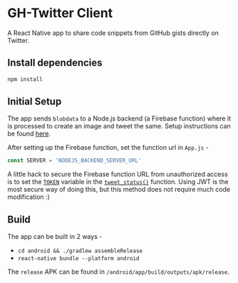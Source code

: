 # GH-Twitter Client

A React Native app to share code snippets from GitHub gists directly on Twitter.

## Install dependencies

```bash
npm install
```

## Initial Setup

The app sends `blobdata` to a Node.js backend (a Firebase function) where it is processed to create an image and tweet the same. Setup instructions can be found [here](https://github.com/FirePing32/GH-twitter-client-backend).

After setting up the Firebase function, set the function url in `App.js` -

```javascript
const SERVER = 'NODEJS_BACKEND_SERVER_URL'
```

A little hack to secure the Firebase function URL from unauthorized access is to set the [`TOKEN`](https://github.com/FirePing32/GH-twitter-client-backend#initial-setup) variable in the [`tweet_status()`](https://github.com/FirePing32/GH-twitter-client/blob/77fea1b69e3831706b33fc56ed051c919049bb05/App.js#L17) function. Using JWT is the most secure way of doing this, but this method does not require much code modification :)

## Build

The app can be built in 2 ways -

- `cd android && ./gradlew assembleRelease`
- `react-native bundle --platform android`

The `release` APK can be found in `/android/app/build/outputs/apk/release`.

